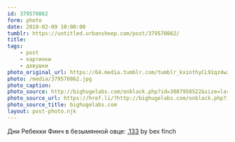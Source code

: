 ```yaml
---
id: 379570862
form: photo
date: 2010-02-09 10:00:00
tumblr: https://untitled.urbansheep.com/post/379570862/
title:
tags:
    - post
    - картинки
    - девушки
photo_original_url: https://64.media.tumblr.com/tumblr_kxinthyCL91qz4wzio1_1280.jpg
photo: /media/379570862.jpg
photo_caption: 
photo_source: http://bighugelabs.com/onblack.php?id=3087958522&size=large
photo_source_url: https://href.li/?http://bighugelabs.com/onblack.php?id=3087958522&size=large
photo_source_title: bighugelabs.com
layout: post-photo.njk
---
```


<p>Дни Ребекки Финч в безымянной овце: <a href="http://bighugelabs.com/onblack.php?id=3087958522&amp;size=large">.133</a> by bex finch</p>
